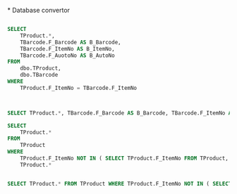 ﻿﻿﻿﻿﻿﻿﻿﻿﻿﻿﻿﻿* Database convertor```sqlSELECT	TProduct.*, 	TBarcode.F_Barcode AS B_Barcode, 	TBarcode.F_ItemNo AS B_ItemNo, 	TBarcode.F_AuotoNo AS B_AutoNoFROM	dbo.TProduct,	dbo.TBarcodeWHERE	TProduct.F_ItemNo = TBarcode.F_ItemNoSELECT TProduct.*, TBarcode.F_Barcode AS B_Barcode, TBarcode.F_ItemNo AS B_ItemNo, TBarcode.F_AuotoNo AS B_AutoNo FROM TProduct, TBarcode WHERE TProduct.F_ItemNo = TBarcode.F_ItemNo``````sqlSELECT	TProduct.* FROM	TProduct WHERE	TProduct.F_ItemNo NOT IN ( SELECT TProduct.F_ItemNo FROM TProduct, TBarcode WHERE TProduct.F_ItemNo = TBarcode.F_ItemNo )SELECT	TProduct.* SELECT TProduct.* FROM TProduct WHERE TProduct.F_ItemNo NOT IN ( SELECT TProduct.F_ItemNo FROM TProduct, TBarcode WHERE TProduct.F_ItemNo = TBarcode.F_ItemNo)```